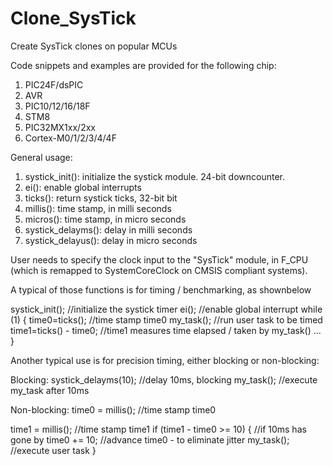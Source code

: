 # Clone_SysTick
Create SysTick clones on popular MCUs

Code snippets and examples are provided for the following chip:
1. PIC24F/dsPIC
2. AVR
3. PIC10/12/16/18F
4. STM8
5. PIC32MX1xx/2xx
6. Cortex-M0/1/2/3/4/4F

General usage:

1. systick_init():     initialize the systick module. 24-bit downcounter.
2. ei():               enable global interrupts
3. ticks():            return systick ticks, 32-bit bit
4. millis():           time stamp, in milli seconds
5. micros():           time stamp, in micro seconds
6. systick_delayms():  delay in milli seconds
7. systick_delayus():  delay in micro seconds

User needs to specify the clock input to the "SysTick" module, in F_CPU (which is remapped to SystemCoreClock on CMSIS compliant systems).

A typical of those functions is for timing / benchmarking, as shownbelow
  
  systick_init();     //initialize the systick timer
  ei();               //enable global interrupt
  while (1) {
    time0=ticks();    //time stamp time0
    my_task();        //run user task to be timed
    time1=ticks() - time0;  //time1 measures time elapsed / taken by my_task()
    ...
  }
  
Another typical use is for precision timing, either blocking or non-blocking:

Blocking:
  systick_delayms(10);    //delay 10ms, blocking
  my_task();              //execute my_task after 10ms
  
Non-blocking:
  time0 = millis();       //time stamp time0
  
  time1 = millis();       //time stamp time1
  if (time1 - time0 >= 10) {    //if 10ms has gone by
    time0 += 10;          //advance time0 - to eliminate jitter
    my_task();            //execute user task
  }
  
    
